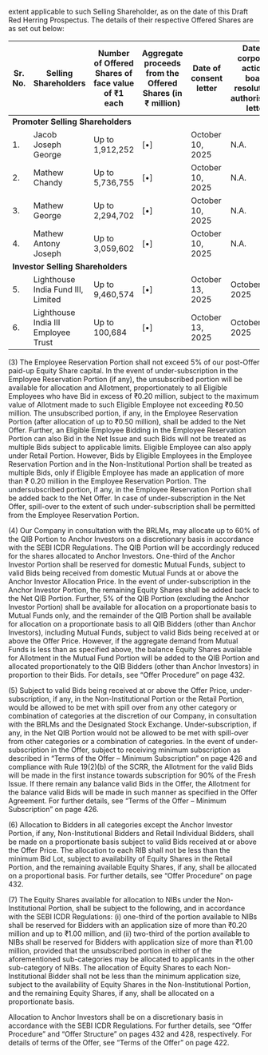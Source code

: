 extent applicable to such Selling Shareholder, as on the date of this Draft Red Herring Prospectus. The details of their respective Offered Shares are as set out below:

<table><thead><tr><th>Sr. No.</th><th>Selling Shareholders</th><th>Number of Offered Shares of face value of ₹1 each</th><th>Aggregate proceeds from the Offered Shares (in ₹ million)</th><th>Date of consent letter</th><th>Date of corporate action / board resolution / authorisation letter</th></tr></thead><tbody><tr><td colspan="6"><strong>Promoter Selling Shareholders</strong></td></tr><tr><td>1.</td><td>Jacob Joseph George</td><td>Up to 1,912,252</td><td>[•]</td><td>October 10, 2025</td><td>N.A.</td></tr><tr><td>2.</td><td>Mathew Chandy</td><td>Up to 5,736,755</td><td>[•]</td><td>October 10, 2025</td><td>N.A.</td></tr><tr><td>3.</td><td>Mathew George</td><td>Up to 2,294,702</td><td>[•]</td><td>October 10, 2025</td><td>N.A.</td></tr><tr><td>4.</td><td>Mathew Antony Joseph</td><td>Up to 3,059,602</td><td>[•]</td><td>October 10, 2025</td><td>N.A.</td></tr><tr><td colspan="6"><strong>Investor Selling Shareholders</strong></td></tr><tr><td>5.</td><td>Lighthouse India Fund III, Limited</td><td>Up to 9,460,574</td><td>[•]</td><td>October 13, 2025</td><td>October 13, 2025</td></tr><tr><td>6.</td><td>Lighthouse India III Employee Trust</td><td>Up to 100,684</td><td>[•]</td><td>October 13, 2025</td><td>October 13, 2025</td></tr></tbody></table>

(3) The Employee Reservation Portion shall not exceed 5% of our post-Offer paid-up Equity Share capital. In the event of under-subscription in the Employee Reservation Portion (if any), the unsubscribed portion will be available for allocation and Allotment, proportionately to all Eligible Employees who have Bid in excess of ₹0.20 million, subject to the maximum value of Allotment made to such Eligible Employee not exceeding ₹0.50 million. The unsubscribed portion, if any, in the Employee Reservation Portion (after allocation of up to ₹0.50 million), shall be added to the Net Offer. Further, an Eligible Employee Bidding in the Employee Reservation Portion can also Bid in the Net Issue and such Bids will not be treated as multiple Bids subject to applicable limits. Eligible Employee can also apply under Retail Portion. However, Bids by Eligible Employees in the Employee Reservation Portion and in the Non-Institutional Portion shall be treated as multiple Bids, only if Eligible Employee has made an application of more than ₹ 0.20 million in the Employee Reservation Portion. The undersubscribed portion, if any, in the Employee Reservation Portion shall be added back to the Net Offer. In case of under-subscription in the Net Offer, spill-over to the extent of such under-subscription shall be permitted from the Employee Reservation Portion.

(4) Our Company in consultation with the BRLMs, may allocate up to 60% of the QIB Portion to Anchor Investors on a discretionary basis in accordance with the SEBI ICDR Regulations. The QIB Portion will be accordingly reduced for the shares allocated to Anchor Investors. One-third of the Anchor Investor Portion shall be reserved for domestic Mutual Funds, subject to valid Bids being received from domestic Mutual Funds at or above the Anchor Investor Allocation Price. In the event of under-subscription in the Anchor Investor Portion, the remaining Equity Shares shall be added back to the Net QIB Portion. Further, 5% of the QIB Portion (excluding the Anchor Investor Portion) shall be available for allocation on a proportionate basis to Mutual Funds only, and the remainder of the QIB Portion shall be available for allocation on a proportionate basis to all QIB Bidders (other than Anchor Investors), including Mutual Funds, subject to valid Bids being received at or above the Offer Price. However, if the aggregate demand from Mutual Funds is less than as specified above, the balance Equity Shares available for Allotment in the Mutual Fund Portion will be added to the QIB Portion and allocated proportionately to the QIB Bidders (other than Anchor Investors) in proportion to their Bids. For details, see “Offer Procedure” on page 432.

(5) Subject to valid Bids being received at or above the Offer Price, under-subscription, if any, in the Non-Institutional Portion or the Retail Portion, would be allowed to be met with spill over from any other category or combination of categories at the discretion of our Company, in consultation with the BRLMs and the Designated Stock Exchange. Under-subscription, if any, in the Net QIB Portion would not be allowed to be met with spill-over from other categories or a combination of categories. In the event of under-subscription in the Offer, subject to receiving minimum subscription as described in “Terms of the Offer – Minimum Subscription” on page 426 and compliance with Rule 19(2)(b) of the SCRR, the Allotment for the valid Bids will be made in the first instance towards subscription for 90% of the Fresh Issue. If there remain any balance valid Bids in the Offer, the Allotment for the balance valid Bids will be made in such manner as specified in the Offer Agreement. For further details, see “Terms of the Offer – Minimum Subscription” on page 426.

(6) Allocation to Bidders in all categories except the Anchor Investor Portion, if any, Non-Institutional Bidders and Retail Individual Bidders, shall be made on a proportionate basis subject to valid Bids received at or above the Offer Price. The allocation to each RIB shall not be less than the minimum Bid Lot, subject to availability of Equity Shares in the Retail Portion, and the remaining available Equity Shares, if any, shall be allocated on a proportional basis. For further details, see “Offer Procedure” on page 432.

(7) The Equity Shares available for allocation to NIBs under the Non-Institutional Portion, shall be subject to the following, and in accordance with the SEBI ICDR Regulations: (i) one-third of the portion available to NIBs shall be reserved for Bidders with an application size of more than ₹0.20 million and up to ₹1.00 million, and (ii) two-third of the portion available to NIBs shall be reserved for Bidders with application size of more than ₹1.00 million, provided that the unsubscribed portion in either of the aforementioned sub-categories may be allocated to applicants in the other sub-category of NIBs. The allocation of Equity Shares to each Non-Institutional Bidder shall not be less than the minimum application size, subject to the availability of Equity Shares in the Non-Institutional Portion, and the remaining Equity Shares, if any, shall be allocated on a proportionate basis.

Allocation to Anchor Investors shall be on a discretionary basis in accordance with the SEBI ICDR Regulations. For further details, see “Offer Procedure” and “Offer Structure” on pages 432 and 428, respectively. For details of terms of the Offer, see “Terms of the Offer” on page 422.